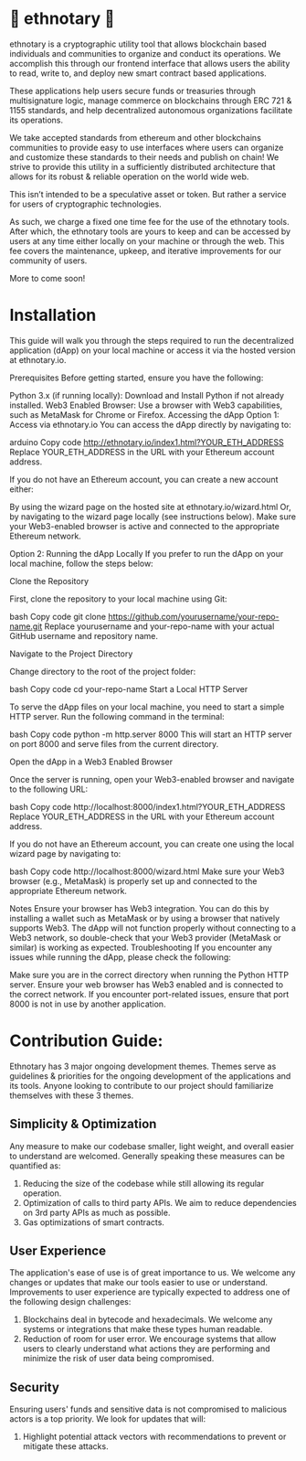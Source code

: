 # 🐘 ethnotary 🐘

ethnotary is a cryptographic utility tool that allows blockchain based individuals and communities to organize and conduct its operations. We accomplish this through our frontend interface that allows users the ability to read, write to, and deploy new smart contract based applications. 

These applications help users secure funds or treasuries through multisignature logic, manage commerce on blockchains through ERC 721 & 1155 standards, and help decentralized autonomous organizations facilitate its operations. 

We take accepted standards from ethereum and other blockchains communities to provide easy to use interfaces where users can organize and customize these standards to their needs and publish on chain! We strive to provide this utility in a sufficiently distributed architecture that allows for its robust & reliable operation on the world wide web.

This isn’t intended to be a speculative asset or token. But rather a service for users of cryptographic technologies.

As such, we charge a fixed one time fee for the use of the ethnotary tools. After which, the ethnotary tools are yours to keep and can be accessed by users at any time either locally on your machine or through the web. This fee covers the maintenance, upkeep, and iterative improvements for our community of users. 

More to come soon!


# Installation
This guide will walk you through the steps required to run the decentralized application (dApp) on your local machine or access it via the hosted version at ethnotary.io.

Prerequisites
Before getting started, ensure you have the following:

Python 3.x (if running locally): Download and Install Python if not already installed.
Web3 Enabled Browser: Use a browser with Web3 capabilities, such as MetaMask for Chrome or Firefox.
Accessing the dApp
Option 1: Access via ethnotary.io
You can access the dApp directly by navigating to:

arduino
Copy code
http://ethnotary.io/index1.html?YOUR_ETH_ADDRESS
Replace YOUR_ETH_ADDRESS in the URL with your Ethereum account address.

If you do not have an Ethereum account, you can create a new account either:

By using the wizard page on the hosted site at ethnotary.io/wizard.html
Or, by navigating to the wizard page locally (see instructions below).
Make sure your Web3-enabled browser is active and connected to the appropriate Ethereum network.

Option 2: Running the dApp Locally
If you prefer to run the dApp on your local machine, follow the steps below:

Clone the Repository

First, clone the repository to your local machine using Git:

bash
Copy code
git clone https://github.com/yourusername/your-repo-name.git
Replace yourusername and your-repo-name with your actual GitHub username and repository name.

Navigate to the Project Directory

Change directory to the root of the project folder:

bash
Copy code
cd your-repo-name
Start a Local HTTP Server

To serve the dApp files on your local machine, you need to start a simple HTTP server. Run the following command in the terminal:

bash
Copy code
python -m http.server 8000
This will start an HTTP server on port 8000 and serve files from the current directory.

Open the dApp in a Web3 Enabled Browser

Once the server is running, open your Web3-enabled browser and navigate to the following URL:

bash
Copy code
http://localhost:8000/index1.html?YOUR_ETH_ADDRESS
Replace YOUR_ETH_ADDRESS in the URL with your Ethereum account address.

If you do not have an Ethereum account, you can create one using the local wizard page by navigating to:

bash
Copy code
http://localhost:8000/wizard.html
Make sure your Web3 browser (e.g., MetaMask) is properly set up and connected to the appropriate Ethereum network.

Notes
Ensure your browser has Web3 integration. You can do this by installing a wallet such as MetaMask or by using a browser that natively supports Web3.
The dApp will not function properly without connecting to a Web3 network, so double-check that your Web3 provider (MetaMask or similar) is working as expected.
Troubleshooting
If you encounter any issues while running the dApp, please check the following:

Make sure you are in the correct directory when running the Python HTTP server.
Ensure your web browser has Web3 enabled and is connected to the correct network.
If you encounter port-related issues, ensure that port 8000 is not in use by another application.



# Contribution Guide:

Ethnotary has 3 major ongoing development themes. Themes serve as guidelines & priorities for the ongoing development of the applications and its tools. Anyone looking to contribute to our project should familiarize themselves with these 3 themes. 

## Simplicity & Optimization
Any measure to make our codebase smaller, light weight, and overall easier to understand are welcomed. Generally speaking these measures can be quantified as:

1) Reducing the size of the codebase while still allowing its regular operation.
2) Optimization of calls to third party APIs. We aim to reduce dependencies on 3rd party APIs as much as possible. 
3) Gas optimizations of smart contracts. 


## User Experience
The application's ease of use is of great importance to us. We welcome any changes or updates that make our tools easier to use or understand. Improvements to user experience are typically expected to address one of the following design challenges:

1) Blockchains deal in bytecode and hexadecimals. We welcome any systems or integrations that make these types human readable.
2) Reduction of room for user error. We encourage systems that allow users to clearly understand what actions they are performing and minimize the risk of user data being compromised. 


## Security
Ensuring users' funds and sensitive data is not compromised to malicious actors is a top priority. We look for updates that will:

1) Highlight potential attack vectors with recommendations to prevent or mitigate these attacks.
